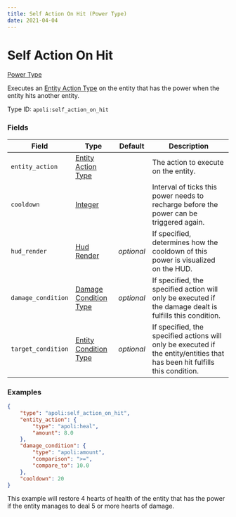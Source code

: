 ```yaml
---
title: Self Action On Hit (Power Type)
date: 2021-04-04
---
```


# Self Action On Hit

[Power Type](../power_types.md)

Executes an [Entity Action Type](../entity_action_types.md) on the entity that has the power when the entity hits another entity.

Type ID: `apoli:self_action_on_hit`


### Fields

Field  | Type | Default | Description
-------|------|---------|-------------
`entity_action` | [Entity Action Type](../entity_action_types.md) | | The action to execute on the entity.
`cooldown` | [Integer](../data_types/integer.md) | | Interval of ticks this power needs to recharge before the power can be triggered again.
`hud_render` | [Hud Render](../data_types/hud_render.md) | _optional_ | If specified, determines how the cooldown of this power is visualized on the HUD.
`damage_condition` | [Damage Condition Type](../damage_condition_types.md) | _optional_ | If specified, the specified action will only be executed if the damage dealt is fulfills this condition.
`target_condition` | [Entity Condition Type](../entity_condition_types.md) | _optional_ | If specified, the specified actions will only be executed if the entity/entities that has been hit fulfills this condition.


### Examples

```json
{
  	"type": "apoli:self_action_on_hit",
  	"entity_action": {
    	"type": "apoli:heal",
    	"amount": 8.0
  	},
  	"damage_condition": {
    	"type": "apoli:amount",
    	"comparison": ">=",
    	"compare_to": 10.0
  	},
  	"cooldown": 20
}
```

This example will restore 4 hearts of health of the entity that has the power if the entity manages to deal 5 or more hearts of damage.
